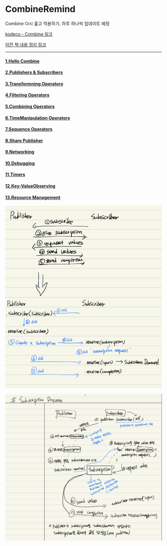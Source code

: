 # CombineRemind

Combine 다시 훑고 적용하기. 하루 하나씩 업데이트 예정

[kodeco - Combine 링크](https://www.kodeco.com/books/combine-asynchronous-programming-with-swift)

[이전 책 내용 정리 링크](https://github.com/myssun0325/CombineStudy#combinestudy)

----

#### [1.Hello Combine](1.HelloCombine/1.HelloCombine.md)

#### [2.Publishers & Subscribers](2.PublisherSubscriber/2.PublisherSubscriber.md)

#### [3.Transformning Operators](3.TransformingOperators/3.TransformingOperators.md)

#### [4.Filtering Operators](4.FilteringOperators/4.FilteringOperators.md)

#### [5.Combining Operators](5.CombiningOperators/5.CombiningOperators.md)

#### [6.TimeManipulation Operators](6.TimeManipulationOperators/6.TimeManipulationOperators.md)

#### [7.Sequence Operators](7.SequenceOperators/7.SequenceOperators.md)

#### [8.Share Publisher](8.SharePublisher/8.SharePublisher.md)

#### [9.Networking](9.Networking/9.Networking.md)

#### [10.Debugging](10.Debugging/10.Debugging.md)

#### [11.Timers](11.Timers/11.Timers.md)

#### [12.Key-ValueObserving](12.Key-ValueObserving/12.Key-ValueObserving.md)

#### [13.Resource Management](13.ResourceManagement/13.ResourceManagement.md)

![Publisher&Subscriber](resources/intro.png)


![Subscription](resources/intro_subscription.jpeg)
